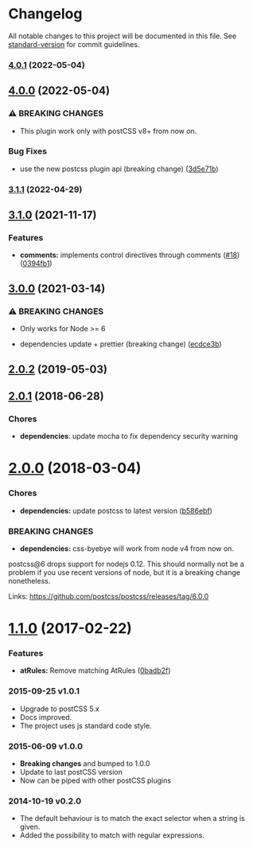 # Changelog

All notable changes to this project will be documented in this file. See [standard-version](https://github.com/conventional-changelog/standard-version) for commit guidelines.

### [4.0.1](https://github.com/AoDev/css-byebye/compare/v4.0.0...v4.0.1) (2022-05-04)

## [4.0.0](https://github.com/AoDev/css-byebye/compare/v3.1.1...v4.0.0) (2022-05-04)


### ⚠ BREAKING CHANGES

* This plugin work only with postCSS v8+ from now on.

### Bug Fixes

* use the new postcss plugin api (breaking change) ([3d5e71b](https://github.com/AoDev/css-byebye/commit/3d5e71b5fd295138c89dc53555693f15068b03c4))

### [3.1.1](https://github.com/AoDev/css-byebye/compare/v3.1.0...v3.1.1) (2022-04-29)

## [3.1.0](https://github.com/AoDev/css-byebye/compare/v3.0.0...v3.1.0) (2021-11-17)


### Features

* **comments:** implements control directives through comments ([#18](https://github.com/AoDev/css-byebye/issues/18)) ([0394fb1](https://github.com/AoDev/css-byebye/commit/0394fb1b35526f643fcae9134366a61fae00d9c2))

## [3.0.0](https://github.com/AoDev/css-byebye/compare/v2.0.2...v3.0.0) (2021-03-14)


### ⚠ BREAKING CHANGES

* Only works for Node >= 6

* dependencies update + prettier (breaking change) ([ecdce3b](https://github.com/AoDev/css-byebye/commit/ecdce3b76284c1bd810c43d3fdff5c04a72f649e))

## [2.0.2](https://github.com/AoDev/css-byebye/compare/v2.0.1...v2.0.2) (2019-05-03)



<a name="2.0.1"></a>
## [2.0.1](https://github.com/AoDev/css-byebye/compare/v2.0.0...v2.0.1) (2018-06-28)

### Chores

* **dependencies**: update mocha to fix dependency security warning


<a name="2.0.0"></a>
# [2.0.0](https://github.com/AoDev/css-byebye/compare/v1.1.0...v2.0.0) (2018-03-04)


### Chores

* **dependencies:** update postcss to latest version ([b586ebf](https://github.com/AoDev/css-byebye/commit/b586ebf))


### BREAKING CHANGES

* **dependencies:** css-byebye will work from node v4 from now on.

postcss@6 drops support for nodejs 0.12. This should normally not be
a problem if you use recent versions of node, but it is a breaking
change nonetheless.

Links:
https://github.com/postcss/postcss/releases/tag/6.0.0



<a name="1.1.0"></a>
# [1.1.0](https://github.com/AoDev/css-byebye/compare/1.0.1...v1.1.0) (2017-02-22)

### Features

* **atRules:** Remove matching AtRules ([0badb2f](https://github.com/AoDev/css-byebye/commit/0badb2f))

### 2015-09-25 v1.0.1
* Upgrade to postCSS 5.x
* Docs improved.
* The project uses js standard code style.

### 2015-06-09 v1.0.0
* **Breaking changes** and bumped to 1.0.0
* Update to last postCSS version
* Now can be piped with other postCSS plugins

### 2014-10-19 v0.2.0
* The default behaviour is to match the exact selector when a string is given.
* Added the possibility to match with regular expressions.
